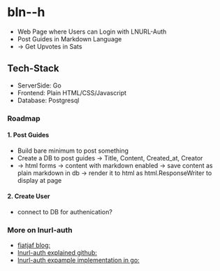 # bln--h
- Web Page where Users can Login with LNURL-Auth
- Post Guides in Markdown Language
- -> Get Upvotes in Sats

## Tech-Stack
- ServerSide: Go
- Frontend: Plain HTML/CSS/Javascript
- Database: Postgresql

### Roadmap
#### 1. Post Guides
- Build bare minimum to post something 
- Create a DB to post guides -> Title, Content, Created_at, Creator
- -> html forms -> content with markdown enabled -> save content as plain markdown in db -> render it to html as html.ResponseWriter to display at page
#### 2. Create User
- connect to DB for authenication?


### More on lnurl-auth
- [fiatjaf blog:](https://fiatjaf.com/e0a35204.html)
- [lnurl-auth explained github:](https://github.com/fiatjaf/lnurl-rfc/blob/legacy/lnurl-auth.md)
- [lnurl-auth expample implementation in go:](https://github.com/xplorfin/lnurlauth)


